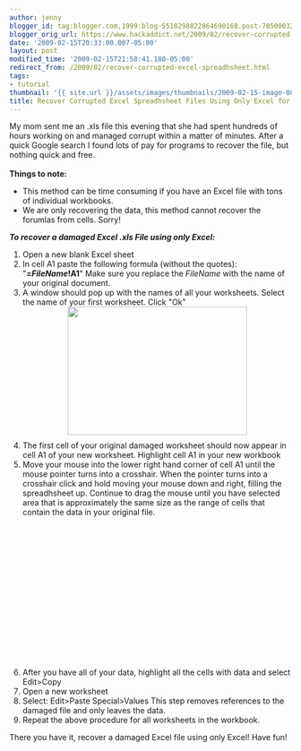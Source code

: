 ```yaml
---
author: jenny
blogger_id: tag:blogger.com,1999:blog-5518298822864690168.post-7050003286329585500
blogger_orig_url: https://www.hackaddict.net/2009/02/recover-corrupted-excel-spreadhsheet.html
date: '2009-02-15T20:33:00.007-05:00'
layout: post
modified_time: '2009-02-15T21:58:41.180-05:00'
redirect_from: /2009/02/recover-corrupted-excel-spreadhsheet.html
tags:
- tutorial
thumbnail: '{{ site.url }}/assets/images/thumbnails/2009-02-15-image-0000.png'
title: Recover Corrupted Excel Spreadhsheet Files Using Only Excel for Free
---
```


My mom sent me an .xls file this evening that she had spent hundreds of hours working on and managed corrupt within a matter of minutes.  After a quick Google search I found lots of pay for programs to recover the file, but nothing quick and free.<br /><br /><span style="font-weight: bold;">Things to note:<br /></span><ul><li>This method can be time consuming if you have an Excel file with tons of individual workbooks.</li><li>We are only recovering the data, this method cannot recover the forumlas from cells.  Sorry!</li></ul><span style="font-weight: bold; font-style: italic;">To recover a damaged Excel .xls File using only Excel:</span><br /><ol><li>Open a new blank Excel sheet</li><li>In cell A1 paste the following formula (without the quotes): "<span style="font-weight: bold;">=</span><span style="font-weight: bold; font-style: italic;">FileName</span><span style="font-weight: bold;">!A1</span>"  Make sure you replace the <span style="font-style: italic;">FileName</span> with the name of your original document.</li><li>A window should pop up with the names of all your worksheets. Select the name of your first worksheet.  Click "Ok"<a onblur="try {parent.deselectBloggerImageGracefully();} catch(e) {}" href="http://3.bp.blogspot.com/_Gj3xvk4ycVs/SZjEtYNj_NI/AAAAAAAAAl0/BwY2tQYtmCo/s1600-h/window.png"><img style="margin: 0px auto 10px; display: block; text-align: center; cursor: pointer; width: 320px; height: 229px;" src="http://3.bp.blogspot.com/_Gj3xvk4ycVs/SZjEtYNj_NI/AAAAAAAAAl0/BwY2tQYtmCo/s320/window.png" alt="" id="BLOGGER_PHOTO_ID_5303204845101251794" border="0" /></a></li><li>The first cell of your original damaged worksheet should now appear in cell A1 of your new worksheet. Highlight cell A1 in your new workbook</li><li>Move your mouse into the lower right hand corner of cell A1 until the mouse pointer turns into a crosshair.  When the pointer turns into a crosshair click and hold moving your mouse down and right, filling the spreadhsheet up.   Continue to drag the mouse until you have selected area that is approximately the same size as the range of cells that contain the data in your original file.<br /><object id="BLOG_video-d1a357473f65698d" class="BLOG_video_class" contentid="d1a357473f65698d" height="266" width="320"></object></li><li>After you have all of your data, highlight all the cells with data and select Edit>Copy</li><li>Open a new worksheet</li><li>Select: Edit>Paste Special>Values  This step removes references to the damaged file and only leaves the data.</li><li>Repeat the above procedure for all worksheets in the workbook.</li></ol>There you have it, recover a damaged Excel file using only Excel!  Have fun!